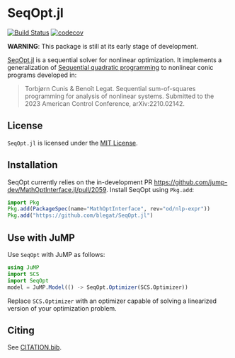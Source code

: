# SeqOpt.jl

[![Build Status](https://github.com/blegat/SeqOpt.jl/actions/workflows/ci.yml/badge.svg?branch=main)](https://github.com/blegat/SeqOpt.jl/actions?query=workflow%3ACI)
[![codecov](https://codecov.io/gh/blegat/SeqOpt.jl/branch/main/graph/badge.svg)](https://codecov.io/gh/blegat/SeqOpt.jl)

**WARNING**: This package is still at its early stage of development.

[SeqOpt.jl](https://github.com/blegat/SeqOpt.jl) is a sequential solver for nonlinear optimization.
It implements a generalization of [Sequential quadratic programming](https://en.wikipedia.org/wiki/Sequential_quadratic_programming) to nonlinear conic programs developed in:

> Torbjørn Cunis & Benoît Legat. Sequential sum-of-squares programming for analysis of nonlinear systems. Submitted to the 2023 American Control Conference, arXiv:2210.02142.

## License

`SeqOpt.jl` is licensed under the [MIT License](https://github.com/blegat/SeqOpt.jl/blob/main/LICENSE.md).

## Installation

SeqOpt currently relies on the in-development PR https://github.com/jump-dev/MathOptInterface.jl/pull/2059.
Install SeqOpt using `Pkg.add`:

```julia
import Pkg
Pkg.add(PackageSpec(name="MathOptInterface", rev="od/nlp-expr"))
Pkg.add("https://github.com/blegat/SeqOpt.jl")
```

## Use with JuMP

Use `SeqOpt` with JuMP as follows:

```julia
using JuMP
import SCS
import SeqOpt
model = JuMP.Model(() -> SeqOpt.Optimizer(SCS.Optimizer))
```

Replace `SCS.Optimizer` with an optimizer capable of solving a
linearized version of your optimization problem.

## Citing

See [CITATION.bib](https://github.com/blegat/SeqOpt.jl/blob/main/CITATION.bib).
